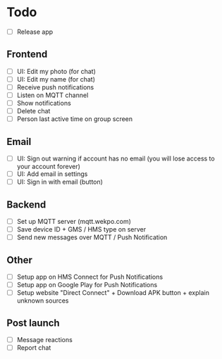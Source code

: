 
Todo
====

 * [ ] Release app

Frontend
--------

 * [ ] UI: Edit my photo (for chat)
 * [ ] UI: Edit my name (for chat)
 * [ ] Receive push notifications
 * [ ] Listen on MQTT channel
 * [ ] Show notifications
 * [ ] Delete chat
 * [ ] Person last active time on group screen

Email
-----

 * [ ] UI: Sign out warning if account has no email (you will lose access to your account forever)
 * [ ] UI: Add email in settings
 * [ ] UI: Sign in with email (button)

Backend
-------

 * [ ] Set up MQTT server (mqtt.wekpo.com)
 * [ ] Save device ID + GMS / HMS type on server
 * [ ] Send new messages over MQTT / Push Notification

Other
-----

 * [ ] Setup app on HMS Connect for Push Notifications
 * [ ] Setup app on Google Play for Push Notifications
 * [ ] Setup website "Direct Connect" + Download APK button + explain unknown sources

Post launch
-----------

 * [ ] Message reactions
 * [ ] Report chat
